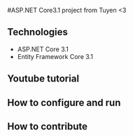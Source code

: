 #ASP.NET Core3.1 project from Tuyen <3
## Technologies
- ASP.NET Core 3.1
- Entity Framework Core 3.1
## Youtube tutorial
## How to configure and run
## How to contribute 